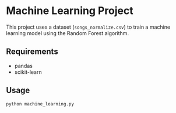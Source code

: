 # Machine Learning Project

This project uses a dataset (`songs_normalize.csv`) to train a machine learning model using the Random Forest algorithm.

## Requirements

- pandas
- scikit-learn

## Usage

```bash
python machine_learning.py
